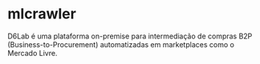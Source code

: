 # mlcrawler
D6Lab é uma plataforma on-premise para intermediação de compras B2P (Business-to-Procurement) automatizadas em marketplaces como o Mercado Livre.
